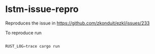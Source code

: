 # lstm-issue-repro

Reproduces the issue in https://github.com/zkonduit/ezkl/issues/233

To reproduce run 

```rust 

RUST_LOG=trace cargo run 

```
